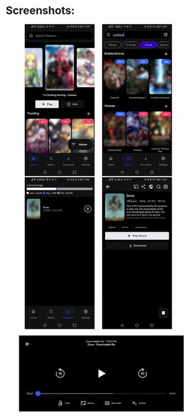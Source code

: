 # Screenshots:

<p  align="center">
<img src="/.github/home.jpg" height="400"/> &nbsp; &nbsp; <img src="/.github/search.jpg" height="400"/> &nbsp; &nbsp; <img  src="/.github/downloads.jpg" height="400"/> &nbsp; &nbsp; <img src="/.github/results.jpg" height="400"/> 
&nbsp; 
&nbsp; 

<p  align="center">
<img src="/.github/player.jpg" height="200"/></p>

